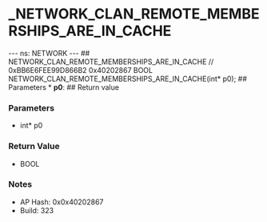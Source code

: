# _NETWORK_CLAN_REMOTE_MEMBERSHIPS_ARE_IN_CACHE

--- ns: NETWORK --- ## NETWORK_CLAN_REMOTE_MEMBERSHIPS_ARE_IN_CACHE  // 0xBB6E6FEE99D866B2 0x40202867 BOOL NETWORK_CLAN_REMOTE_MEMBERSHIPS_ARE_IN_CACHE(int* p0);   ## Parameters * **p0**:  ## Return value

### Parameters
* int* p0

### Return Value
* BOOL

### Notes
* AP Hash: 0x0x40202867
* Build: 323

